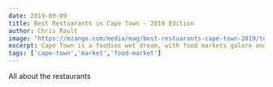 ```yaml
---
date: 2019-09-09
title: Best Restuarants in Cape Town - 2019 Edition
author: Chris Rault
image: "https://mzango.com/media/mag/best-restuarants-cape-town-2019/test-kitchen-cape-town.jpg"
excerpt: Cape Town is a foodies wet dream, with food markets galore and some of the best dining spots in South Africa.
tags: ['cape-town','market','food-market']
---
```

All about the restaurants
